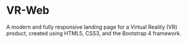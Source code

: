 # VR-Web
A modern and fully responsive landing page for a Virtual Reality (VR) product, created using HTML5, CSS3, and the Bootstrap 4 framework.
